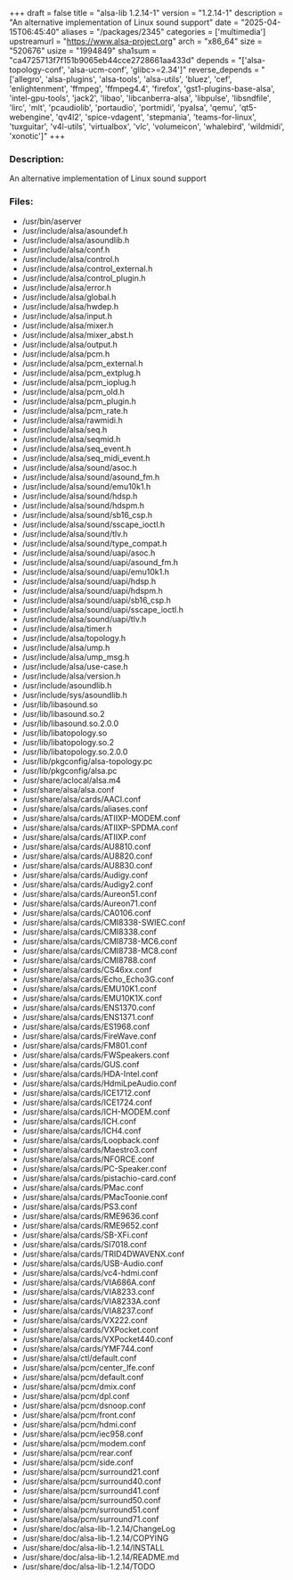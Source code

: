 +++
draft = false
title = "alsa-lib 1.2.14-1"
version = "1.2.14-1"
description = "An alternative implementation of Linux sound support"
date = "2025-04-15T06:45:40"
aliases = "/packages/2345"
categories = ['multimedia']
upstreamurl = "https://www.alsa-project.org"
arch = "x86_64"
size = "520676"
usize = "1994849"
sha1sum = "ca4725713f7f151b9065eb44cce2728661aa433d"
depends = "['alsa-topology-conf', 'alsa-ucm-conf', 'glibc>=2.34']"
reverse_depends = "['allegro', 'alsa-plugins', 'alsa-tools', 'alsa-utils', 'bluez', 'cef', 'enlightenment', 'ffmpeg', 'ffmpeg4.4', 'firefox', 'gst1-plugins-base-alsa', 'intel-gpu-tools', 'jack2', 'libao', 'libcanberra-alsa', 'libpulse', 'libsndfile', 'lirc', 'mlt', 'pcaudiolib', 'portaudio', 'portmidi', 'pyalsa', 'qemu', 'qt5-webengine', 'qv4l2', 'spice-vdagent', 'stepmania', 'teams-for-linux', 'tuxguitar', 'v4l-utils', 'virtualbox', 'vlc', 'volumeicon', 'whalebird', 'wildmidi', 'xonotic']"
+++
### Description: 
An alternative implementation of Linux sound support

### Files: 
* /usr/bin/aserver
* /usr/include/alsa/asoundef.h
* /usr/include/alsa/asoundlib.h
* /usr/include/alsa/conf.h
* /usr/include/alsa/control.h
* /usr/include/alsa/control_external.h
* /usr/include/alsa/control_plugin.h
* /usr/include/alsa/error.h
* /usr/include/alsa/global.h
* /usr/include/alsa/hwdep.h
* /usr/include/alsa/input.h
* /usr/include/alsa/mixer.h
* /usr/include/alsa/mixer_abst.h
* /usr/include/alsa/output.h
* /usr/include/alsa/pcm.h
* /usr/include/alsa/pcm_external.h
* /usr/include/alsa/pcm_extplug.h
* /usr/include/alsa/pcm_ioplug.h
* /usr/include/alsa/pcm_old.h
* /usr/include/alsa/pcm_plugin.h
* /usr/include/alsa/pcm_rate.h
* /usr/include/alsa/rawmidi.h
* /usr/include/alsa/seq.h
* /usr/include/alsa/seqmid.h
* /usr/include/alsa/seq_event.h
* /usr/include/alsa/seq_midi_event.h
* /usr/include/alsa/sound/asoc.h
* /usr/include/alsa/sound/asound_fm.h
* /usr/include/alsa/sound/emu10k1.h
* /usr/include/alsa/sound/hdsp.h
* /usr/include/alsa/sound/hdspm.h
* /usr/include/alsa/sound/sb16_csp.h
* /usr/include/alsa/sound/sscape_ioctl.h
* /usr/include/alsa/sound/tlv.h
* /usr/include/alsa/sound/type_compat.h
* /usr/include/alsa/sound/uapi/asoc.h
* /usr/include/alsa/sound/uapi/asound_fm.h
* /usr/include/alsa/sound/uapi/emu10k1.h
* /usr/include/alsa/sound/uapi/hdsp.h
* /usr/include/alsa/sound/uapi/hdspm.h
* /usr/include/alsa/sound/uapi/sb16_csp.h
* /usr/include/alsa/sound/uapi/sscape_ioctl.h
* /usr/include/alsa/sound/uapi/tlv.h
* /usr/include/alsa/timer.h
* /usr/include/alsa/topology.h
* /usr/include/alsa/ump.h
* /usr/include/alsa/ump_msg.h
* /usr/include/alsa/use-case.h
* /usr/include/alsa/version.h
* /usr/include/asoundlib.h
* /usr/include/sys/asoundlib.h
* /usr/lib/libasound.so
* /usr/lib/libasound.so.2
* /usr/lib/libasound.so.2.0.0
* /usr/lib/libatopology.so
* /usr/lib/libatopology.so.2
* /usr/lib/libatopology.so.2.0.0
* /usr/lib/pkgconfig/alsa-topology.pc
* /usr/lib/pkgconfig/alsa.pc
* /usr/share/aclocal/alsa.m4
* /usr/share/alsa/alsa.conf
* /usr/share/alsa/cards/AACI.conf
* /usr/share/alsa/cards/aliases.conf
* /usr/share/alsa/cards/ATIIXP-MODEM.conf
* /usr/share/alsa/cards/ATIIXP-SPDMA.conf
* /usr/share/alsa/cards/ATIIXP.conf
* /usr/share/alsa/cards/AU8810.conf
* /usr/share/alsa/cards/AU8820.conf
* /usr/share/alsa/cards/AU8830.conf
* /usr/share/alsa/cards/Audigy.conf
* /usr/share/alsa/cards/Audigy2.conf
* /usr/share/alsa/cards/Aureon51.conf
* /usr/share/alsa/cards/Aureon71.conf
* /usr/share/alsa/cards/CA0106.conf
* /usr/share/alsa/cards/CMI8338-SWIEC.conf
* /usr/share/alsa/cards/CMI8338.conf
* /usr/share/alsa/cards/CMI8738-MC6.conf
* /usr/share/alsa/cards/CMI8738-MC8.conf
* /usr/share/alsa/cards/CMI8788.conf
* /usr/share/alsa/cards/CS46xx.conf
* /usr/share/alsa/cards/Echo_Echo3G.conf
* /usr/share/alsa/cards/EMU10K1.conf
* /usr/share/alsa/cards/EMU10K1X.conf
* /usr/share/alsa/cards/ENS1370.conf
* /usr/share/alsa/cards/ENS1371.conf
* /usr/share/alsa/cards/ES1968.conf
* /usr/share/alsa/cards/FireWave.conf
* /usr/share/alsa/cards/FM801.conf
* /usr/share/alsa/cards/FWSpeakers.conf
* /usr/share/alsa/cards/GUS.conf
* /usr/share/alsa/cards/HDA-Intel.conf
* /usr/share/alsa/cards/HdmiLpeAudio.conf
* /usr/share/alsa/cards/ICE1712.conf
* /usr/share/alsa/cards/ICE1724.conf
* /usr/share/alsa/cards/ICH-MODEM.conf
* /usr/share/alsa/cards/ICH.conf
* /usr/share/alsa/cards/ICH4.conf
* /usr/share/alsa/cards/Loopback.conf
* /usr/share/alsa/cards/Maestro3.conf
* /usr/share/alsa/cards/NFORCE.conf
* /usr/share/alsa/cards/PC-Speaker.conf
* /usr/share/alsa/cards/pistachio-card.conf
* /usr/share/alsa/cards/PMac.conf
* /usr/share/alsa/cards/PMacToonie.conf
* /usr/share/alsa/cards/PS3.conf
* /usr/share/alsa/cards/RME9636.conf
* /usr/share/alsa/cards/RME9652.conf
* /usr/share/alsa/cards/SB-XFi.conf
* /usr/share/alsa/cards/SI7018.conf
* /usr/share/alsa/cards/TRID4DWAVENX.conf
* /usr/share/alsa/cards/USB-Audio.conf
* /usr/share/alsa/cards/vc4-hdmi.conf
* /usr/share/alsa/cards/VIA686A.conf
* /usr/share/alsa/cards/VIA8233.conf
* /usr/share/alsa/cards/VIA8233A.conf
* /usr/share/alsa/cards/VIA8237.conf
* /usr/share/alsa/cards/VX222.conf
* /usr/share/alsa/cards/VXPocket.conf
* /usr/share/alsa/cards/VXPocket440.conf
* /usr/share/alsa/cards/YMF744.conf
* /usr/share/alsa/ctl/default.conf
* /usr/share/alsa/pcm/center_lfe.conf
* /usr/share/alsa/pcm/default.conf
* /usr/share/alsa/pcm/dmix.conf
* /usr/share/alsa/pcm/dpl.conf
* /usr/share/alsa/pcm/dsnoop.conf
* /usr/share/alsa/pcm/front.conf
* /usr/share/alsa/pcm/hdmi.conf
* /usr/share/alsa/pcm/iec958.conf
* /usr/share/alsa/pcm/modem.conf
* /usr/share/alsa/pcm/rear.conf
* /usr/share/alsa/pcm/side.conf
* /usr/share/alsa/pcm/surround21.conf
* /usr/share/alsa/pcm/surround40.conf
* /usr/share/alsa/pcm/surround41.conf
* /usr/share/alsa/pcm/surround50.conf
* /usr/share/alsa/pcm/surround51.conf
* /usr/share/alsa/pcm/surround71.conf
* /usr/share/doc/alsa-lib-1.2.14/ChangeLog
* /usr/share/doc/alsa-lib-1.2.14/COPYING
* /usr/share/doc/alsa-lib-1.2.14/INSTALL
* /usr/share/doc/alsa-lib-1.2.14/README.md
* /usr/share/doc/alsa-lib-1.2.14/TODO
